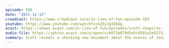 ```yaml
---
episode: 566
date: "2021-12-13"
crowdcast: https://www.crowdcast.io/e/in-lieu-of-fun-episode-193
youtube: https://www.youtube.com/watch?v=G28yJgIEbGg
acast: https://shows.acast.com/in-lieu-of-fun/episodes/scott-shapiros-january-5-power-point
audio-file: https://sphinx.acast.com/p/open/s/6071b87945e5c6581e2e5575/e/61c3a27733b4eb0014c3697d/media.mp3
summary: Scott reveals a shocking new document about the events of January 5th
---
```


